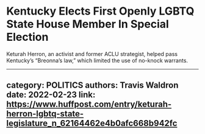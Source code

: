# Kentucky Elects First Openly LGBTQ State House Member In Special Election

Keturah Herron, an activist and former ACLU strategist, helped pass Kentucky’s “Breonna’s law,” which limited the use of no-knock warrants.

---
category: POLITICS
authors: Travis Waldron
date: 2022-02-23
link: https://www.huffpost.com/entry/keturah-herron-lgbtq-state-legislature_n_62164462e4b0afc668b942fc
---
